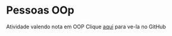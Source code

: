 # Pessoas OOp
 Atividade valendo nota em OOP
 Clique [aqui](https://github.com/LuDColl/pessoaOop/edit/main/README.md) para ve-la no GitHub
